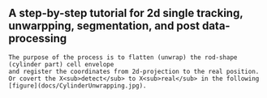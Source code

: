 ## A step-by-step tutorial for 2d single tracking, unwarpping, segmentation, and post data-processing
    The purpose of the process is to flatten (unwrap) the rod-shape (cylinder part) cell envelope 
    and register the coordinates from 2d-projection to the real position. 
    Or covert the X<sub>detect</sub> to X<sub>real</sub> in the following [figure](docs/CylinderUnwrapping.jpg).
    
